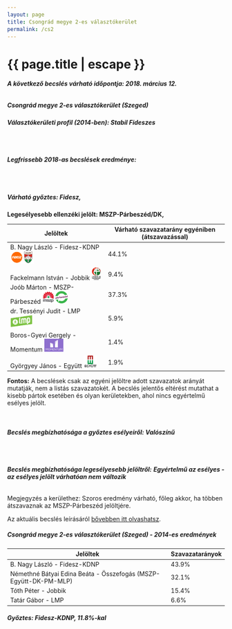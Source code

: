 ```yaml
---
layout: page
title: Csongrád megye 2-es választókerület
permalink: /cs2
---
```


<h1 class="page-title">{{ page.title | escape }}</h1>

<div class="section">
    <div class="row">
          <div class="col s12"><h6><span><strong>A következő becslés várható időpontja: 2018. március 12.</strong></span></h6>
		  <h5>Csongrád megye 2-es választókerület (Szeged)</h5>
<h6><strong>Választókerületi profil (2014-ben): <span id="profil">Stabil Fideszes</span></strong></h6>
<br/>
<h6><strong>Legfrissebb 2018-as becslések eredménye:</strong></h6><br/><h5>Várható győztes: <span id="gyoztes">Fidesz, </span><span id="esely"></span><span></span></h5>
			<p><strong>Legesélyesebb ellenzéki jelölt: <span id="masodik">MSZP-Párbeszéd/DK, </span><span id="esely2"></span><span></span></strong></p>
<table class="striped">
              <thead>
                <tr>
                    <th>Jelöltek</th>
                    <th>Várható szavazatarány egyéniben (átszavazással)</th>
                </tr>
              </thead>
              <tbody>
             <tr>
                  <td>B. Nagy László - Fidesz-KDNP <img src="images/fideszkdnp_logo.png" style="width:55px;height:30px;"></td>
				  <td id="id_fidesz">44.1%</td>
			</tr>
			<tr><td>Fackelmann István - Jobbik <img src="images/jobbik_logo.png" style="width:23px;height:30px;"></td><td id="id_jobbik">9.4%</td></tr>
<tr>
                  <td>Joób Márton - MSZP-Párbeszéd <img src="images/mszpparbeszed_logo.png" style="width:60px;height:30px;"></td>
				  <td id="id_baloldal">37.3%</td>
			</tr>
			<tr>
                  <td>dr. Tessényi Judit - LMP <img src="images/lmp_logo.png" style="width:52px;height:30px;"></td>
				  <td id="lmp">5.9%</td>
			</tr>
			<tr>
				  <td>Boros-Gyevi Gergely - Momentum <img src="images/momentum_logo.png" style="width:44px;height:30px;"></td>
				  <td id="id_momentum">1.4%</td>
			</tr>
<tr>
<td>Györgyey János -  Együtt <img src="images/egyutt_logo.png" style="width:31px;height:30px;"></td>
<td id="id_egyutt">1.9%</td>
</tr>                
              </tbody>
            </table>
			
			
<p><strong>Fontos:</strong> A becslések csak az egyéni jelöltre adott szavazatok arányát mutatják, nem a listás szavazatokét. A becslés jelentős eltérést mutathat a kisebb pártok esetében és olyan kerületekben, ahol nincs egyértelmű esélyes jelölt.</p>
<br/>
			<h6><strong>Becslés megbízhatósága a győztes esélyeiről: Valószínű</strong> </h6>
<br/><h6><strong>Becslés megbízhatósága legesélyesebb jelöltről:</strong> <strong><span id="biztos_jelolt">Egyértelmű az esélyes - az esélyes jelölt várhatóan nem változik</span></strong></h6>
<p>Megjegyzés a kerülethez: Szoros eredmény várható, főleg akkor, ha többen átszavaznak az MSZP-Párbeszéd jelöltjére.</p>
<p>Az aktuális becslés leírásáról <a href="../metodologia#0305">bővebben itt olvashatsz</a>.</p>
          </div>
    </div>
</div>

<div class="section">
    <div class="row">
          <div class="col s12">
		  <h5>Csongrád megye 2-es választókerület (Szeged) - 2014-es eredmények</h5>
            <table class="striped">
              <thead>
                <tr>
                    <th>Jelöltek</th>
                    <th>Szavazatarányok</th>
                </tr>
              </thead>
              <tbody>
			  <tr>
                  <td>B. Nagy László - Fidesz-KDNP</td>
				  <td>43.9%</td>
			</tr>
			  <tr>
				  <td>Némethné Bátyai Edina Beáta - Összefogás (MSZP-Együtt-DK-PM-MLP)</td>
				  <td>32.1%</td>
			</tr>
			<tr>
			      <td>Tóth Péter - Jobbik</td>
				  <td>15.4%</td>
			</tr>
			<tr>
				  <td>Tatár Gábor - LMP</td>
				  <td>6.6%</td>
			</tr>                
              </tbody>
            </table>
			<h5>Győztes: Fidesz-KDNP, 11.8%-kal</h5>
          </div>
    </div>
</div>
